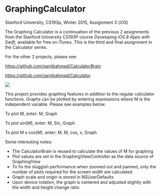 # GraphingCalculator
Stanford University, CS193p, Winter 2015, Assignment 3 (iOS)

The Graphing Calculator is a continuation of the previous 2 assignments from the Stanford University CS193P course *Developing iOS 8 Apps with Swift*, available for free on iTunes. This is the third and final assignment in the Calculator series.

For the other 2 projects, please see:

https://github.com/sanjibahmad/CalculatorBrain

https://github.com/sanjibahmad/Calculator

![](https://raw.githubusercontent.com/sanjibahmad/GraphingCalculator/master/Screenshots/Graphing-Calculator_cs193p_Stanford-University.jpg)

This project provides graphing features in addition to the regular calculator functions.
Graphs can be plotted by entering expressions where M is the independent variable. 
Please see examples below.

To plot M, enter:
M, Graph

To plot sin(M), enter:
M, Sin, Graph

To plot M x cos(M), enter:
M, M, cos, x, Graph

Some interesting notes:
- The CalculatorBrain is reused to calculate the values of M for graphing
- Plot values are set in the GraphingViewController as the data source of GraphingView
- To fix the sluggish performance when zoomed out and panned, only the number of plots required for the screen width are calculated
- Graph scale and origin is stored in NSUserDefaults
- Upon device rotation, the graph is centered and adjusted slightly with the width and height change ratio 
